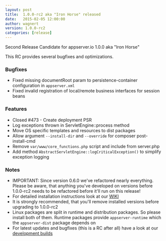 ```yaml
---
layout: post
title:  1.0.0-rc2 aka "Iron Horse" released
date:   2015-02-05 12:00:00
author: wagnert
version: 1.0.0-rc2
categories: [release]
---
```


Second Release Candidate for appserver.io 1.0.0 aka "Iron Horse"

This RC provides several bugfixes and optimizations. 

### Bugfixes

* Fixed missing documentRoot param to persistence-container configuration in `appserver.xml`
* Fixed invalid registration of local/remote business interfaces for session beans

### Features

* Closed #473 - Create deployment PSR
* Log exceptions thrown in ServletEngine::process method
* Move OS specific templates and resources to dist packages
* Allow argument `--install-dir` and `--override` for composer post-install-cmd
* Remove `var/www/core_functions.php` script and include from server.php
* Add method `AbstractServletEngine::logCriticalException()` to simplify exception logging

### Notes

* IMPORTANT: Since version 0.6.0 we've refactored nearly everything. Please be aware, that anything you've developed on versions before 1.0.0-rc2 needs to be refactored before it'll run on this release!
* For detailed installation instructions look at our [WIKI](https://github.com/appserver-io/appserver/wiki)
* It is strongly recommended, that you'll remove installed versions before upgrading to 1.0.0-rc2
* Linux packages are split in runtime and distribution packages. So please install both of them. Runtime packages provide `appserver-runtime` which the `appserver-dist` package depends on
* For latest updates and bugfixes (this is a RC after all) have a look at our [development builds](http://builds.appserver.io)
